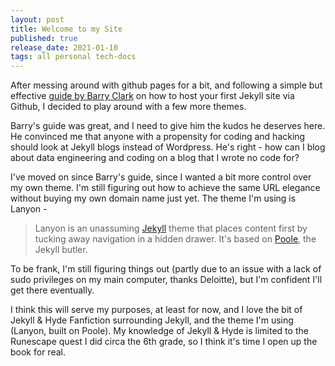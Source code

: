 ```yaml
---
layout: post
title: Welcome to my Site
published: true
release_date: 2021-01-10
tags: all personal tech-docs
---
```


After messing around with github pages for a bit, and following a simple but effective [guide by Barry Clark](https://github.com/barryclark/jekyll-now) on how to host your first Jekyll site via Github, I decided to play around with a few more themes. 

<!--excerpt-->

Barry's guide was great, and I need to give him the kudos he deserves here. He convinced me that anyone with a propensity for coding and hacking should look at Jekyll blogs instead of Wordpress. He's right - how can I blog about data engineering and coding on a blog that I wrote no code for? 

I've moved on since Barry's guide, since I wanted a bit more control over my own theme. I'm still figuring out how to achieve the same URL elegance without buying my own domain name just yet. The theme I'm using is Lanyon -

> Lanyon is an unassuming [Jekyll](http://jekyllrb.com) theme that places content first by tucking away navigation in a hidden drawer. It's based on [Poole](http://getpoole.com), the Jekyll butler.

To be frank, I'm still figuring things out (partly due to an issue with a lack of sudo privileges on my main computer, thanks Deloitte), but I'm confident I'll get there eventually. 

I think this will serve my purposes, at least for now, and I love the bit of Jekyll & Hyde Fanfiction surrounding Jekyll, and the theme I'm using (Lanyon, built on Poole). My knowledge of Jekyll & Hyde is limited to the Runescape quest I did circa the 6th grade, so I think it's time I open up the book for real. 